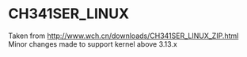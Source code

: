 # CH341SER_LINUX
Taken from http://www.wch.cn/downloads/CH341SER_LINUX_ZIP.html<br>
Minor changes made to support kernel above 3.13.x
